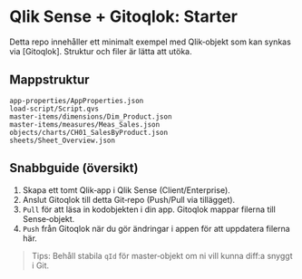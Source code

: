 # Qlik Sense + Gitoqlok: Starter

Detta repo innehåller ett minimalt exempel med Qlik‑objekt som kan synkas via [Gitoqlok].
Struktur och filer är lätta att utöka.

## Mappstruktur
```
app-properties/AppProperties.json
load-script/Script.qvs
master-items/dimensions/Dim_Product.json
master-items/measures/Meas_Sales.json
objects/charts/CH01_SalesByProduct.json
sheets/Sheet_Overview.json
```

## Snabbguide (översikt)
1. Skapa ett tomt Qlik‑app i Qlik Sense (Client/Enterprise).
2. Anslut Gitoqlok till detta Git‑repo (Push/Pull via tillägget).
3. `Pull` för att läsa in kodobjekten i din app. Gitoqlok mappar filerna till Sense‑objekt.
4. `Push` från Gitoqlok när du gör ändringar i appen för att uppdatera filerna här.

> Tips: Behåll stabila `qId` för master‑objekt om ni vill kunna diff:a snyggt i Git.
